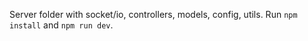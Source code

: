 Server folder with socket/io, controllers, models, config, utils. Run `npm install` and `npm run dev`.